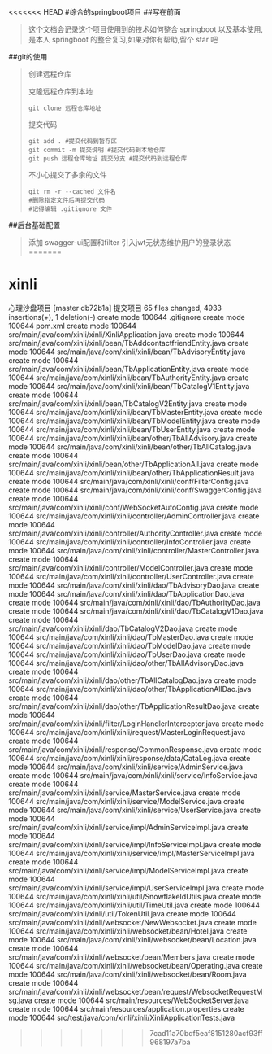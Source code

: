 <<<<<<< HEAD
#综合的springboot项目
##写在前面
>这个文档会记录这个项目使用到的技术如何整合 springboot 以及基本使用,是本人 springboot 的整合复习,如果对你有帮助,留个 star 吧

##git的使用
>创建远程仓库
>
>克隆远程仓库到本地
>```shell script
>git clone 远程仓库地址
>```
>提交代码
>```shell script
>git add . #提交代码到暂存区
>git commit -m 提交说明 #提交代码到本地仓库
>git push 远程仓库地址 提交分支 #提交代码到远程仓库
>```
>不小心提交了多余的文件
>```shell script
>git rm -r --cached 文件名
>#删除指定文件后再提交代码
>#记得编辑 .gitignore 文件
>```
>
##后台基础配置

>添加 swagger-ui配置和filter
>引入jwt无状态维护用户的登录状态
=======
# xinli
心理沙盘项目
[master db72b1a] 提交项目
 65 files changed, 4933 insertions(+), 1 deletion(-)
 create mode 100644 .gitignore
 create mode 100644 pom.xml
 create mode 100644 src/main/java/com/xinli/xinli/XinliApplication.java
 create mode 100644 src/main/java/com/xinli/xinli/bean/TbAddcontactfriendEntity.java
 create mode 100644 src/main/java/com/xinli/xinli/bean/TbAdvisoryEntity.java
 create mode 100644 src/main/java/com/xinli/xinli/bean/TbApplicationEntity.java
 create mode 100644 src/main/java/com/xinli/xinli/bean/TbAuthorityEntity.java
 create mode 100644 src/main/java/com/xinli/xinli/bean/TbCatalogV1Entity.java
 create mode 100644 src/main/java/com/xinli/xinli/bean/TbCatalogV2Entity.java
 create mode 100644 src/main/java/com/xinli/xinli/bean/TbMasterEntity.java
 create mode 100644 src/main/java/com/xinli/xinli/bean/TbModelEntity.java
 create mode 100644 src/main/java/com/xinli/xinli/bean/TbUserEntity.java
 create mode 100644 src/main/java/com/xinli/xinli/bean/other/TbAllAdvisory.java
 create mode 100644 src/main/java/com/xinli/xinli/bean/other/TbAllCatalog.java
 create mode 100644 src/main/java/com/xinli/xinli/bean/other/TbApplicationAll.java
 create mode 100644 src/main/java/com/xinli/xinli/bean/other/TbApplicationResult.java
 create mode 100644 src/main/java/com/xinli/xinli/conf/FilterConfig.java
 create mode 100644 src/main/java/com/xinli/xinli/conf/SwaggerConfig.java
 create mode 100644 src/main/java/com/xinli/xinli/conf/WebSocketAutoConfig.java
 create mode 100644 src/main/java/com/xinli/xinli/controller/AdminController.java
 create mode 100644 src/main/java/com/xinli/xinli/controller/AuthorityController.java
 create mode 100644 src/main/java/com/xinli/xinli/controller/InfoController.java
 create mode 100644 src/main/java/com/xinli/xinli/controller/MasterController.java
 create mode 100644 src/main/java/com/xinli/xinli/controller/ModelController.java
 create mode 100644 src/main/java/com/xinli/xinli/controller/UserController.java
 create mode 100644 src/main/java/com/xinli/xinli/dao/TbAdvisoryDao.java
 create mode 100644 src/main/java/com/xinli/xinli/dao/TbApplicationDao.java
 create mode 100644 src/main/java/com/xinli/xinli/dao/TbAuthorityDao.java
 create mode 100644 src/main/java/com/xinli/xinli/dao/TbCatalogV1Dao.java
 create mode 100644 src/main/java/com/xinli/xinli/dao/TbCatalogV2Dao.java
 create mode 100644 src/main/java/com/xinli/xinli/dao/TbMasterDao.java
 create mode 100644 src/main/java/com/xinli/xinli/dao/TbModelDao.java
 create mode 100644 src/main/java/com/xinli/xinli/dao/TbUserDao.java
 create mode 100644 src/main/java/com/xinli/xinli/dao/other/TbAllAdvisoryDao.java
 create mode 100644 src/main/java/com/xinli/xinli/dao/other/TbAllCatalogDao.java
 create mode 100644 src/main/java/com/xinli/xinli/dao/other/TbApplicationAllDao.java
 create mode 100644 src/main/java/com/xinli/xinli/dao/other/TbApplicationResultDao.java
 create mode 100644 src/main/java/com/xinli/xinli/filter/LoginHandlerInterceptor.java
 create mode 100644 src/main/java/com/xinli/xinli/request/MasterLoginRequest.java
 create mode 100644 src/main/java/com/xinli/xinli/response/CommonResponse.java
 create mode 100644 src/main/java/com/xinli/xinli/response/data/CataLog.java
 create mode 100644 src/main/java/com/xinli/xinli/service/AdminService.java
 create mode 100644 src/main/java/com/xinli/xinli/service/InfoService.java
 create mode 100644 src/main/java/com/xinli/xinli/service/MasterService.java
 create mode 100644 src/main/java/com/xinli/xinli/service/ModelService.java
 create mode 100644 src/main/java/com/xinli/xinli/service/UserService.java
 create mode 100644 src/main/java/com/xinli/xinli/service/impl/AdminServiceImpl.java
 create mode 100644 src/main/java/com/xinli/xinli/service/impl/InfoServiceImpl.java
 create mode 100644 src/main/java/com/xinli/xinli/service/impl/MasterServiceImpl.java
 create mode 100644 src/main/java/com/xinli/xinli/service/impl/ModelServiceImpl.java
 create mode 100644 src/main/java/com/xinli/xinli/service/impl/UserServiceImpl.java
 create mode 100644 src/main/java/com/xinli/xinli/util/SnowflakeIdUtils.java
 create mode 100644 src/main/java/com/xinli/xinli/util/TimeUtil.java
 create mode 100644 src/main/java/com/xinli/xinli/util/TokenUtil.java
 create mode 100644 src/main/java/com/xinli/xinli/websocket/NewWebsocket.java
 create mode 100644 src/main/java/com/xinli/xinli/websocket/bean/Hotel.java
 create mode 100644 src/main/java/com/xinli/xinli/websocket/bean/Location.java
 create mode 100644 src/main/java/com/xinli/xinli/websocket/bean/Members.java
 create mode 100644 src/main/java/com/xinli/xinli/websocket/bean/Operating.java
 create mode 100644 src/main/java/com/xinli/xinli/websocket/bean/Room.java
 create mode 100644 src/main/java/com/xinli/xinli/websocket/bean/request/WebsocketRequestMsg.java
 create mode 100644 src/main/resources/WebSocketServer.java
 create mode 100644 src/main/resources/application.properties
 create mode 100644 src/test/java/com/xinli/xinli/XinliApplicationTests.java
>>>>>>> 7cad11a70bdf5eaf8151280acf93ff968197a7ba
